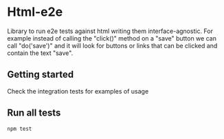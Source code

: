 
# Html-e2e
Library to run e2e tests against html writing them interface-agnostic. For example instead of calling the "click()" method on a "save" button we can call "do('save')" and it will look for buttons or links that can be clicked and contain the text "save".

## Getting started
Check the integration tests for examples of usage

## Run all tests

    npm test
